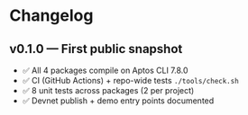 # Changelog

## v0.1.0 — First public snapshot
- ✅ All 4 packages compile on Aptos CLI 7.8.0
- ✅ CI (GitHub Actions) + repo-wide tests `./tools/check.sh`
- ✅ 8 unit tests across packages (2 per project)
- ✅ Devnet publish + demo entry points documented
